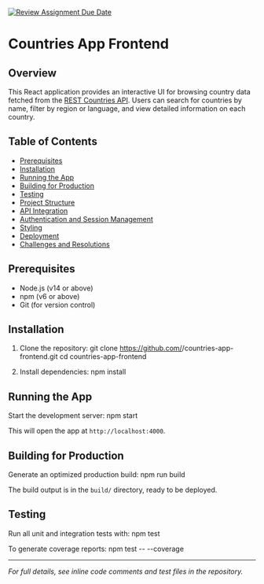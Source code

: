 [![Review Assignment Due Date](https://classroom.github.com/assets/deadline-readme-button-22041afd0340ce965d47ae6ef1cefeee28c7c493a6346c4f15d667ab976d596c.svg)](https://classroom.github.com/a/mNaxAqQD)
# Countries App Frontend

## Overview

This React application provides an interactive UI for browsing country data fetched from the [REST Countries API](https://restcountries.com). Users can search for countries by name, filter by region or language, and view detailed information on each country.

## Table of Contents

- [Prerequisites](#prerequisites)
- [Installation](#installation)
- [Running the App](#running-the-app)
- [Building for Production](#building-for-production)
- [Testing](#testing)
- [Project Structure](#project-structure)
- [API Integration](#api-integration)
- [Authentication and Session Management](#authentication-and-session-management)
- [Styling](#styling)
- [Deployment](#deployment)
- [Challenges and Resolutions](#challenges-and-resolutions)

## Prerequisites

- Node.js (v14 or above)
- npm (v6 or above)
- Git (for version control)

## Installation

1. Clone the repository:
   git clone https://github.com/<your-username>/countries-app-frontend.git
   cd countries-app-frontend

2. Install dependencies:
   npm install


## Running the App

Start the development server:
npm start

This will open the app at `http://localhost:4000`.

## Building for Production

Generate an optimized production build:
npm run build


The build output is in the `build/` directory, ready to be deployed.

## Testing
Run all unit and integration tests with:
npm test

To generate coverage reports:
npm test -- --coverage



---

_For full details, see inline code comments and test files in the repository._

